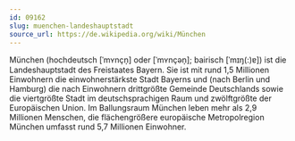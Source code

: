 ```yaml
---
id: 09162
slug: muenchen-landeshauptstadt
source_url: https://de.wikipedia.org/wiki/München
---
```


München (hochdeutsch [ˈmʏnçn̩] oder [ˈmʏnçən̩]; bairisch [ˈmɪŋ(:)ɐ]) ist die Landeshauptstadt des Freistaates Bayern. Sie ist mit rund 1,5 Millionen Einwohnern die einwohnerstärkste Stadt Bayerns und (nach Berlin und Hamburg) die nach Einwohnern drittgrößte Gemeinde Deutschlands sowie die viertgrößte Stadt im deutschsprachigen Raum und zwölftgrößte der Europäischen Union. Im Ballungsraum München leben mehr als 2,9 Millionen Menschen, die flächengrößere europäische Metropolregion München umfasst rund 5,7 Millionen Einwohner.
